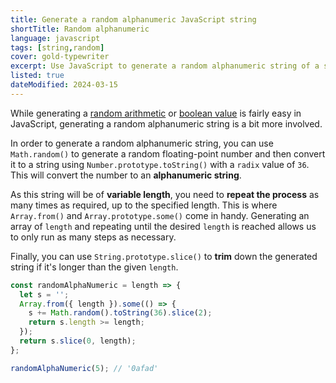 ```yaml
---
title: Generate a random alphanumeric JavaScript string
shortTitle: Random alphanumeric
language: javascript
tags: [string,random]
cover: gold-typewriter
excerpt: Use JavaScript to generate a random alphanumeric string of a specified length.
listed: true
dateModified: 2024-03-15
---
```


While generating a [random arithmetic](/js/s/random-number-or-integer-in-range) or [boolean value](/js/s/random-boolean) is fairly easy in JavaScript, generating a random alphanumeric string is a bit more involved.

In order to generate a random alphanumeric string, you can use `Math.random()` to generate a random floating-point number and then convert it to a string using `Number.prototype.toString()` with a `radix` value of `36`. This will convert the number to an **alphanumeric string**.

As this string will be of **variable length**, you need to **repeat the process** as many times as required, up to the specified length. This is where `Array.from()` and `Array.prototype.some()` come in handy. Generating an array of `length` and repeating until the desired `length` is reached allows us to only run as many steps as necessary.

Finally, you can use `String.prototype.slice()` to **trim** down the generated string if it's longer than the given `length`.

```js
const randomAlphaNumeric = length => {
  let s = '';
  Array.from({ length }).some(() => {
    s += Math.random().toString(36).slice(2);
    return s.length >= length;
  });
  return s.slice(0, length);
};

randomAlphaNumeric(5); // '0afad'
```
